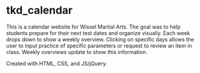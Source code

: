 # tkd_calendar

This is a calendar website for Wissel Martial Arts. The goal was to help students prepare for their next test dates and organize visually. Each week drops down to show a weekly overview. Clicking on specific days allows the user to input practice of specific parameters or request to review an item in class. Weekly overviews update to show this information.

Created with HTML, CSS, and JS/jQuery.
